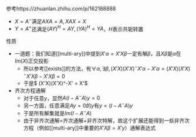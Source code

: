 参考https://zhuanlan.zhihu.com/p/162188888
- $X=A^-$满足$AXA=A,XAX=X$
- $Y=A^+$还满足$(AY)^H=AY,(YA)^H=YA$，$H$表示共轭转置

性质
- 一道题：我们知道[[multi-ary]]中提到$X'\alpha=X'X\beta$一定有解$\beta$，且$X\beta$是$\alpha$在$Im(X)$正交投影
  - 所以参考[[exists]]的方法，有$\forall \alpha, \exists \beta, (X'X)(X'X)^-X'\alpha - X'\alpha=(X'X)(X'X)^-X'X\beta - X'X\beta=0$
  - 于是$ (X'X)(X'X)^-X' = X'$
- 齐次方程通解
  - 对于任意$y$，显然$A(I-A^-A)y=0$
  - 另一方面，任意满足$Ay=0$的$y$有$y = (I-A^-A)y$
  - 于是所有解集就是$Im(I-A^-A)$
  - 由于非齐次通解=齐次通解+非齐次特解，故这个扩展还能得到一些非齐次方程（例如[[multi-ary]]中重要的$X'X\beta = X'y$）通解表达式